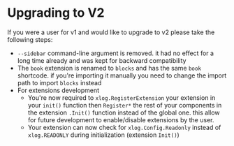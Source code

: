 # Upgrading to V2

If you were a user for v1 and would like to upgrade to v2 please take the following steps:

* `--sidebar` command-line argument is removed. it had no effect for a long time already and was kept for backward compatibility
* The `book` extension is renamed to `blocks` and has the same `book` shortcode. if you're importing it manually you need to change the import path to import `blocks` instead
* For extensions development 
  * You're now required to `xlog.RegisterExtension` your extension in your `init()` function then `Register*` the rest of your components in the extension `.Init()` function instead of the global one. this allow for future development to enable/disable extensions by the user.
  * Your extension can now check for `xlog.Config.Readonly` instead of `xlog.READONLY` during initialization (extension `Init()`)
